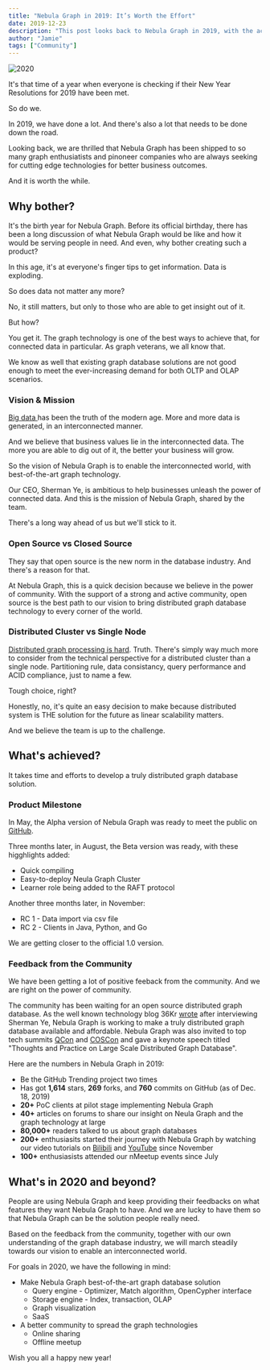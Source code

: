 ```yaml
---
title: "Nebula Graph in 2019: It’s Worth the Effort"
date: 2019-12-23
description: "This post looks back to Nebula Graph in 2019, with the achievements we have proudly made as a one-year old baby. It also looks forward to what's ahead in the coming 2020."
author: "Jamie"
tags: ["Community"]
---
```


![2020](https://user-images.githubusercontent.com/56643819/72578182-4ea64180-3910-11ea-809e-eeb6ab537d89.png)

It's that time of a year when everyone is checking if their New Year Resolutions for 2019 have been met.

So do we.

In 2019, we have done a lot. And there's also a lot that needs to be done down the road.

Looking back, we are thrilled that Nebula Graph has been shipped to so many graph enthusiatists and pinoneer companies who are always seeking for cutting edge technologies for better business outcomes.

And it is worth the while.

## Why bother?

It's the birth year for Nebula Graph. Before its official birthday, there has been a long discussion of what Nebula Graph would be like and how it would be serving people in need. And even, why bother creating such a product?

In this age, it's at everyone's finger tips to get information. Data is exploding.

So does data not matter any more?

No, it still matters, but only to those who are able to get insight out of it. 

But how?

You get it. The graph technology is one of the best ways to achieve that, for connected data in particular. As graph veterans, we all know that. 

We know as well that existing graph database solutions are not good enough to meet the ever-increasing demand for both OLTP and OLAP scenarios.

### Vision & Mission

[Big data ](https://www.usenix.org/conference/1999-usenix-annual-technical-conference/big-data-and-next-wave-infrastress-problems)has been the truth of the modern age. More and more data is generated, in an interconnected manner.

And we believe that business values lie in the interconnected data. The more you are able to dig out of it, the better your business will grow.

So the vision of Nebula Graph is to enable the interconnected world, with best-of-the-art graph technology.

Our CEO, Sherman Ye, is ambitious to help businesses  unleash the power of connected data. And this is the mission of Nebula Graph, shared by  the team.

There's a long way ahead of us but we'll stick to it.

### Open Source vs Closed Source

They say that open source is the new norm in the database industry. And there's a reason for that.

At Nebula Graph, this is a quick decision because we believe in the power of community. With the support of a strong and active community, open source is the best path to our vision to bring distributed graph database technology to every corner of the world.  

### Distributed Cluster vs Single Node

[Distributed graph processing is hard](https://medium.com/@dmccreary/looking-forward-to-2019-in-graph-technologies-981517319ec4). Truth. There's simply way much more to consider from the technical perspective for a distributed cluster than a single node. Partitioning rule, data consistancy, query performance and ACID compliance, just to name a few.

Tough choice, right?

Honestly, no, it's quite an easy decision to make because distributed system is THE solution for the future as linear scalability matters.

And we believe the team is up to the challenge.

## What's achieved?

It takes time and efforts to develop a truly distributed graph database solution. 

### Product Milestone

In May, the Alpha version of Nebula Graph was ready to meet the public on [GitHub](https://github.com/vesoft-inc/nebula).

Three months later, in August, the Beta version was ready, with these higghlights added:

- Quick compiling
- Easy-to-deploy Neula Graph Cluster
- Learner role being added to the RAFT protocol

Another three months later, in November:

- RC 1 - Data import via csv file
- RC 2 - Clients in Java, Python,  and Go

We are getting closer to the official 1.0 version.

### Feedback from the Community

We have been getting a lot of positive feeback from the community. And we are right on the power of community.

The community has been waiting for an open source distributed graph database. As the well known technology blog 36Kr [wrote](https://36kr.com/p/5274520) after interviewing Sherman Ye, Nebula Graph is working to make a truly distributed graph database available and affordable. Nebula Graph was also invited to top tech summits [QCon](https://qconferences.com/) and [COSCon](https://www.bagevent.com/event/5744455) and gave a keynote speech titled "Thoughts and Practice on Large Scale Distributed Graph Database".

Here are the numbers in Nebula Graph in 2019:

- Be the GitHub Trending project two times
- Has got **1,614** stars, **269** forks, and **760** commits on GitHub (as of Dec. 18, 2019)
- **20+** PoC clients at pilot stage implementing Nebula Graph
- **40+** articles on forums to share our insight on Neula Graph and the graph technology at large
- **80,000+** readers talked to us about graph databases
- **200+** enthusiasits started their journey with Nebula Graph by watching our video tutorials on [Bilibili](https://space.bilibili.com/472621355) and [YouTube](https://www.youtube.com/channel/UC73V8q795eSEMxDX4Pvdwmw) since November
- **100+** enthusiasists attended our nMeetup events since July

## What's in 2020 and beyond?

People are using Nebula Graph and keep providing their feedbacks on what features they want Nebula Graph to have. And we are lucky to have them so that Nebula Graph can be the solution people really need.

Based on the feedback from the community, together with our own understanding of the graph database industry, we will march steadily towards our vision to enable an interconnected world.

For  goals in 2020, we have the following in mind:

- Make Nebula Graph best-of-the-art graph database solution
  - Query engine - Optimizer, Match algorithm, OpenCypher interface
  - Storage engine - Index, transaction, OLAP
  - Graph visualization
  - SaaS 
- A better community to spread the graph technologies
  - Online sharing
  - Offline meetup

Wish you all a happy new year!



 









 




